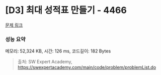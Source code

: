 # [D3] 최대 성적표 만들기 - 4466 

[문제 링크](https://swexpertacademy.com/main/code/problem/problemDetail.do?contestProbId=AWOUfCJ6qVMDFAWg) 

### 성능 요약

메모리: 52,324 KB, 시간: 126 ms, 코드길이: 182 Bytes



> 출처: SW Expert Academy, https://swexpertacademy.com/main/code/problem/problemList.do